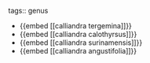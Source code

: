 tags:: genus

- {{embed [[calliandra tergemina]]}}
- {{embed [[calliandra calothyrsus]]}}
- {{embed [[calliandra surinamensis]]}}
- {{embed [[calliandra angustifolia]]}}